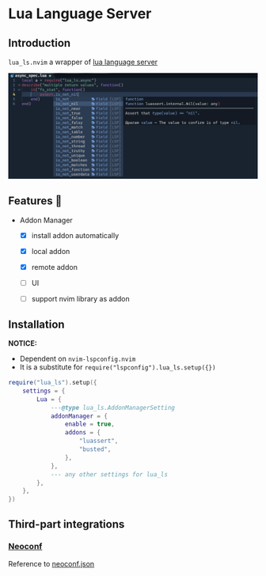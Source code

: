 # Lua Language Server

## Introduction

`lua_ls.nvim` a wrapper of [lua language server](https://github.com/luals/lua-language-server)

![show case](./doc/luassert_and_busted.png)

## Features 🌟
- Addon Manager
  - [x] install addon automatically
  - [x] local addon
  - [x] remote addon
  - [ ] UI
  - [ ] support nvim library as addon




## Installation
**NOTICE:**
* Dependent on `nvim-lspconfig.nvim`
* It is a substitute for `require("lspconfig").lua_ls.setup({})`


```lua
require("lua_ls").setup({
    settings = {
        Lua = {
            ---@type lua_ls.AddonManagerSetting
            addonManager = {
                enable = true,
                addons = {
                    "luassert",
                    "busted",
                },
            },
            --- any other settings for lua_ls
        },
    },
})
```


## Third-part integrations

### [Neoconf](https://github.com/folke/neoconf.nvim)


Reference to [neoconf.json](./.neoconf.json)

